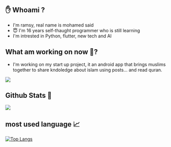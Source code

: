 ## ✋ Whoami ?

* I'm ramsy, real name is mohamed said
* 😇 I'm 16 years self-thaught programmer who is still learning
* I'm intrested in Python, flutter, new tech and AI

## What am working on now 🤔?

- I'm working on my start up project, it an android app that brings muslims together to share kndoledge about islam
using posts... and read quran.

<a href="https://github.com/Read-Lax/ReadLax"> 
  <img src="https://github-readme-stats.vercel.app/api/pin/?username=Read-Lax&repo=ReadLax&theme=dracula">
<a/>

## Github Stats 📄

<a>
  <img align="center" src="https://github-readme-stats.vercel.app/api?username=0RaMsY0&show_icons=true&theme=dracula" />  
</a>

## most used language 📈

[![Top Langs](https://github-readme-stats.vercel.app/api/top-langs/?username=0RaMsY0&layout=compact&theme=dracula)](https://github.com/anuraghazra/github-readme-stats)
